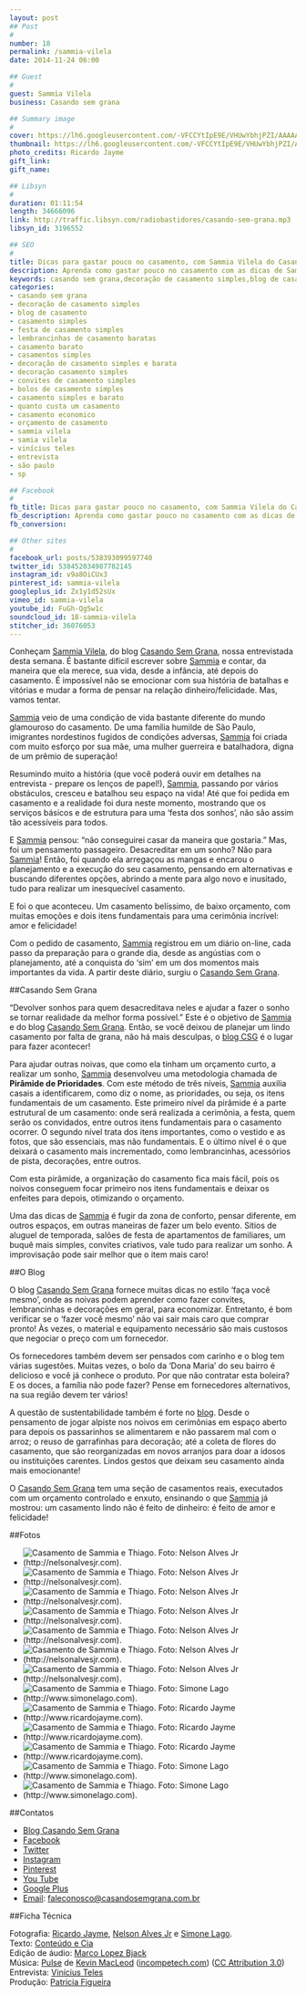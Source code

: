 ```yaml
---
layout: post
## Post
#
number: 18
permalink: /sammia-vilela 
date: 2014-11-24 06:00

## Guest
#
guest: Sammia Vilela
business: Casando sem grana

## Summary image
#
cover: https://lh6.googleusercontent.com/-VFCCYtIpE9E/VHUwYbhjPZI/AAAAAAAABQQ/9GqPVI_Otlg/s800/sammia-vilela-e-thiago.jpg
thumbnail: https://lh6.googleusercontent.com/-VFCCYtIpE9E/VHUwYbhjPZI/AAAAAAAABQQ/9GqPVI_Otlg/s800/sammia-vilela-e-thiago.jpg
photo_credits: Ricardo Jayme
gift_link: 
gift_name: 

## Libsyn
#
duration: 01:11:54
length: 34666096
link: http://traffic.libsyn.com/radiobastidores/casando-sem-grana.mp3
libsyn_id: 3196552

## SEO
#
title: Dicas para gastar pouco no casamento, com Sammia Vilela do Casando Sem Grana
description: Aprenda como gastar pouco no casamento com as dicas de Sammia Vilela do blog Casando Sem Grana.
keywords: casando sem grana,decoração de casamento simples,blog de casamento,casamento simples,festa de casamento simples,lembrancinhas de casamento baratas,casamento barato,casamentos simples,decoração de casamento simples e barata,decoração casamento simples,convites de casamento simples,bolos de casamento simples,casamento simples e barato,quanto custa um casamento,casamento economico,orçamento de casamento,sammia vilela,samia vilela,vinícius teles,entrevista,são paulo,sp
categories:
- casando sem grana
- decoração de casamento simples
- blog de casamento
- casamento simples
- festa de casamento simples
- lembrancinhas de casamento baratas
- casamento barato
- casamentos simples
- decoração de casamento simples e barata
- decoração casamento simples
- convites de casamento simples
- bolos de casamento simples
- casamento simples e barato
- quanto custa um casamento
- casamento economico
- orçamento de casamento
- sammia vilela
- samia vilela
- vinícius teles
- entrevista
- são paulo
- sp

## Facebook
#
fb_title: Dicas para gastar pouco no casamento, com Sammia Vilela do Casando Sem Grana
fb_description: Aprenda como gastar pouco no casamento com as dicas de Sammia Vilela do blog Casando Sem Grana.
fb_conversion: 

## Other sites
#
facebook_url: posts/538393099597740
twitter_id: 538452034987782145
instagram_id: v9a8OiCUx3
pinterest_id: sammia-vilela
googleplus_id: Zx1y1d52sUx
vimeo_id: sammia-vilela
youtube_id: FuGh-Qg5w1c
soundcloud_id: 18-sammia-vilela
stitcher_id: 36076053
---
```

Conheçam [Sammia Vilela][sv], do blog [Casando Sem Grana][csg], nossa entrevistada desta semana. É bastante difícil escrever sobre [Sammia][sv] e contar, da maneira que ela merece, sua vida, desde a infância, até depois do casamento. É impossível não se emocionar com sua história de batalhas e vitórias e mudar a forma de pensar na relação dinheiro/felicidade. Mas, vamos tentar.

[Sammia][sv] veio de uma condição de vida bastante diferente do mundo glamouroso do casamento. De uma família humilde de São Paulo, imigrantes nordestinos fugidos de condições adversas, [Sammia][sv] foi criada com muito esforço por sua mãe, uma mulher guerreira e batalhadora, digna de um prêmio de superação!

Resumindo muito a história (que você poderá ouvir em detalhes na entrevista - prepare os lenços de papel!), [Sammia][sv], passando por vários obstáculos, cresceu e batalhou seu espaço na vida! Até que foi pedida em casamento e a realidade foi dura neste momento, mostrando que os serviços básicos e de estrutura para uma ‘festa dos sonhos’, não são assim tão acessíveis para todos.

E [Sammia][sv] pensou: “não conseguirei casar da maneira que gostaria.” Mas, foi um pensamento passageiro. Desacreditar em um sonho? Não para [Sammia][sv]! Então, foi quando ela arregaçou as mangas e encarou o planejamento e a execução do seu casamento, pensando em alternativas e buscando diferentes opções, abrindo a mente para algo novo e inusitado, tudo para realizar um inesquecível casamento.

E foi o que aconteceu. Um casamento belíssimo, de baixo orçamento, com muitas emoções e dois itens fundamentais para uma cerimônia incrível: amor e felicidade! 

Com o pedido de casamento, [Sammia][sv] registrou em um diário on-line, cada passo da preparação para o grande dia, desde as angústias com o planejamento, até a conquista do ‘sim’ em um dos momentos mais importantes da vida. A partir deste diário, surgiu o [Casando Sem Grana][csg].

##Casando Sem Grana

“Devolver sonhos para quem desacreditava neles e ajudar a fazer o sonho se tornar realidade da melhor forma possível.” Este é o objetivo de [Sammia][sv] e do blog [Casando Sem Grana][csg]. Então, se você deixou de planejar um lindo casamento por falta de grana, não há mais desculpas, o [blog CSG][csg] é o lugar para fazer acontecer!

Para ajudar outras noivas, que como ela tinham um orçamento curto, a realizar um sonho, [Sammia][sv] desenvolveu uma metodologia chamada de **Pirâmide de Prioridades**. Com este método de três níveis, [Sammia][sv] auxilia casais a identificarem, como diz o nome, as prioridades, ou seja, os itens fundamentais de um casamento. Este primeiro nível da pirâmide é a parte estrutural de um casamento: onde será realizada a cerimônia, a festa, quem serão os convidados, entre outros itens fundamentais para o casamento ocorrer. O segundo nível trata dos itens importantes, como o vestido e as fotos, que são essenciais, mas não fundamentais. E o último nível é o que deixará o casamento mais incrementado, como lembrancinhas, acessórios de pista, decorações, entre outros.

Com esta pirâmide, a organização do casamento fica mais fácil, pois os noivos conseguem focar primeiro nos itens fundamentais e deixar os enfeites para depois, otimizando o orçamento.

Uma das dicas de [Sammia][sv] é fugir da zona de conforto, pensar diferente, em outros espaços, em outras maneiras de fazer um belo evento. Sítios de aluguel de temporada, salões de festa de apartamentos de familiares, um buquê mais simples, convites criativos, vale tudo para realizar um sonho. A improvisação pode sair melhor que o item mais caro!

##O Blog

O blog [Casando Sem Grana][csg] fornece muitas dicas no estilo ‘faça você mesmo’, onde as noivas podem aprender como fazer convites, lembrancinhas e decorações em geral, para economizar. Entretanto, é bom verificar se o ‘fazer você mesmo’ não vai sair mais caro que comprar pronto! Às vezes, o material e equipamento necessário são mais custosos que negociar o preço com um fornecedor.

Os fornecedores também devem ser pensados com carinho e o blog tem várias sugestões. Muitas vezes, o bolo da ‘Dona Maria’ do seu bairro é delicioso e você já conhece o produto. Por que não contratar esta boleira? E os doces, a família não pode fazer? Pense em fornecedores alternativos, na sua região devem ter vários!

A questão de sustentabilidade também é forte no [blog][csg]. Desde o pensamento de jogar alpiste nos noivos em cerimônias em espaço aberto para depois os passarinhos se alimentarem e não passarem mal com o arroz; o reuso de garrafinhas para decoração; até a coleta de flores do casamento, que são reorganizadas em novos arranjos para doar a idosos ou instituições carentes. Lindos gestos que deixam seu casamento ainda mais emocionante!

O [Casando Sem Grana][csg] tem uma seção de casamentos reais, executados com um orçamento controlado e enxuto, ensinando o que [Sammia][sv] já mostrou: um casamento lindo não é feito de dinheiro: é feito de amor e felicidade!

##Fotos

* ![][F01]
* ![][F02]
* ![][F03]
* ![][F04]
* ![][F05]
* ![][F06]
* ![][F07]
* ![][F08]
* ![][F09]
* ![][F10]
* ![][F11]
* ![][F12]
* ![][F13]

##Contatos

* [Blog Casando Sem Grana][csg]  
* [Facebook](https://www.facebook.com/CasandosemGrana)
* [Twitter](https://twitter.com/casandosemgrana)
* [Instagram](http://instagram.com/casandosemgrana)
* [Pinterest](http://www.pinterest.com/casandosemgrana/)
* [You Tube](https://www.youtube.com/user/casandosemgrana)  
* [Google Plus](https://plus.google.com/109096308093675362945)
* [Email][ecsg]: [faleconosco@casandosemgrana.com.br][ecsg]

##Ficha Técnica

Fotografia: [Ricardo Jayme](http://www.ricardojayme.com), [Nelson Alves Jr](http://nelsonalvesjr.com) e [Simone Lago](http://www.simonelago.com).  
Texto: [Conteúdo e Cia][cia]  
Edição de áudio: [Marco Lopez Bjack][m]  
Música: [Pulse][pm] de [Kevin MacLeod][pm] ([incompetech.com][pm]) ([CC Attribution 3.0][CCA])  
Entrevista: [Vinícius Teles][v]  
Produção: [Patricia Figueira][pf]

[m]: https://www.facebook.com/MarcoLopezOficial
[v]: http://www.viniciusteles.com.br
[cia]: http://conteudoecia.com.br
[pf]: http://www.patriciafigueira.com.br
[CCA]: http://creativecommons.org/licenses/by/3.0/
[pm]: http://incompetech.com/music/royalty-free/index.html?isrc=USUAN1100102


[sv]: http://www.casandosemgrana.com.br
[csg]: http://www.casandosemgrana.com.br
[ecsg]: mailto:faleconosco@casandosemgrana.com.br

[F01]: https://lh6.googleusercontent.com/-TCuZJLgY3wk/VHX572_1tDI/AAAAAAAABSI/hWdR6aMv-Mg/s640/cas_sammia_thiago_04022012_1663.jpg "Casamento de Sammia e Thiago. Foto: Nelson Alves Jr (http://nelsonalvesjr.com)."
[F02]: https://lh4.googleusercontent.com/-3umKiCMp1AE/VHX568MP-8I/AAAAAAAABSE/0qoLjngNLfk/s640/cas_sammia_thiago_04022012_1535.jpg "Casamento de Sammia e Thiago. Foto: Nelson Alves Jr (http://nelsonalvesjr.com)."
[F03]: https://lh6.googleusercontent.com/-oNXJv6z2WpI/VHX56IyMTNI/AAAAAAAABR4/pxA-hXn5m3A/s640/cas_sammia_thiago_04022012_1210.jpg "Casamento de Sammia e Thiago. Foto: Nelson Alves Jr (http://nelsonalvesjr.com)."
[F04]: https://lh6.googleusercontent.com/-caQgdlm-0Wg/VHX55doL6bI/AAAAAAAABRw/fW7kCi9DAmM/s640/cas_sammia_thiago_04022012_0717.jpg "Casamento de Sammia e Thiago. Foto: Nelson Alves Jr (http://nelsonalvesjr.com)."
[F05]: https://lh3.googleusercontent.com/-Is4BIgv3x64/VHX53_Ry0_I/AAAAAAAABRo/d6Z6qn3OsZ0/s640/cas_sammia_thiago_04022012_0653.jpg "Casamento de Sammia e Thiago. Foto: Nelson Alves Jr (http://nelsonalvesjr.com)."
[F06]: https://lh6.googleusercontent.com/-FO7vBVvxFss/VHX526JlnNI/AAAAAAAABRg/PaOSSveZMj0/s640/cas_sammia_thiago_04022012_0629.jpg "Casamento de Sammia e Thiago. Foto: Nelson Alves Jr (http://nelsonalvesjr.com)."
[F07]: https://lh4.googleusercontent.com/-VyJTr59pluQ/VHX52P4uG8I/AAAAAAAABRc/ogCwarxMgvU/s640/cas_sammia_thiago_04022012_0556.jpg "Casamento de Sammia e Thiago. Foto: Nelson Alves Jr (http://nelsonalvesjr.com)."
[F08]: https://lh6.googleusercontent.com/-_un1Y3ZfmeM/VHX5y4L9leI/AAAAAAAABQ8/yUaLqS78ZWE/s640/266189_2328745195033_1184761516_o.jpg "Casamento de Sammia e Thiago. Foto: Simone Lago (http://www.simonelago.com)."
[F09]: https://lh3.googleusercontent.com/-_zQ9XFg9S-4/VHX5yAhtsaI/AAAAAAAABQ4/7NK4hVYrpVo/s640/14772499275_8425d934b4_b.jpg "Casamento de Sammia e Thiago. Foto: Ricardo Jayme (http://www.ricardojayme.com)."
[F10]: https://lh6.googleusercontent.com/-gnz7UTJ6vYU/VHX5yRdDjxI/AAAAAAAABRA/N_Pw2qoRBUg/s640/14769419101_eba3ac0128_b.jpg "Casamento de Sammia e Thiago. Foto: Ricardo Jayme (http://www.ricardojayme.com)."
[F11]: https://lh4.googleusercontent.com/-6U0cC0W3wOU/VHX5v_t7qgI/AAAAAAAABQo/KCGQ4FEKeTo/s640/14749480256_93252a3da6_b.jpg "Casamento de Sammia e Thiago. Foto: Ricardo Jayme (http://www.ricardojayme.com)."
[F12]: https://lh5.googleusercontent.com/-X2DyNMdLlUc/VHX5z1A4ajI/AAAAAAAABRI/W79SZa8Lx-8/s640/329407_2328748075105_1110884514_o.jpg "Casamento de Sammia e Thiago. Foto: Simone Lago (http://www.simonelago.com)."
[F13]: https://lh4.googleusercontent.com/-QLCa057TUCM/VHX51p1EnfI/AAAAAAAABRQ/KFV0sSCUJfs/s640/616177_2328744275010_1553095347_o.jpg "Casamento de Sammia e Thiago. Foto: Simone Lago (http://www.simonelago.com)."

